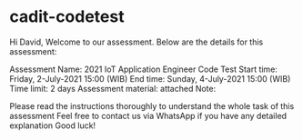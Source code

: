 # cadit-codetest

Hi David,
Welcome to our assessment.
Below are the details for this assessment:

Assessment Name: 2021 IoT Application Engineer Code Test
Start time: Friday, 2-July-2021 15:00 (WIB)
End time: Sunday, 4-July-2021 15:00 (WIB)
Time limit: 2 days 
Assessment material: attached
Note:

Please read the instructions thoroughly to understand the whole task of this assessment
Feel free to contact us via WhatsApp if you have any detailed explanation
Good luck!
